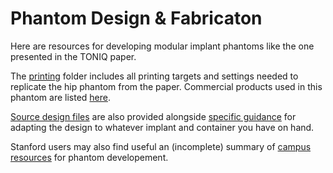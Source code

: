 # Phantom Design & Fabricaton

Here are resources for developing modular implant phantoms like the one presented in the TONIQ paper.

The [printing](printing) folder includes all printing targets and settings needed to replicate the hip phantom from the paper. Commercial products used in this phantom are listed [here](product-links.md).

[Source design files](adapting-the-design.md) are also provided alongside [specific guidance](adapting-the-design.md) for adapting the design to whatever implant and container you have on hand. 

Stanford users may also find useful an (incomplete) summary of [campus resources](stanford-resources.md) for phantom developement.
